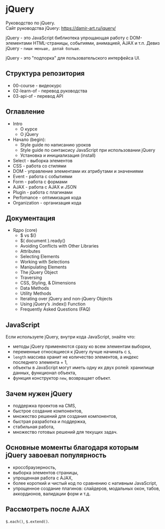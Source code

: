 # jQuery
Руководство по jQuery.  
Сайт руководства jQuery: https://damir-art.ru/jquery/

jQuery - это JavaScript библиотека упрощающая работу с DOM-элементами HTML-страницы, событиями, анимацией, AJAX и т.п. Девиз jQuery - `пиши меньше, делай больше`.

jQuery - это "подпорка" для пользовательского интерфейса UI.

## Структура репозитория
- 00-course - видеокурс
- 02-learn-of - перевод руководства
- 03-api-of - перевод API

## Оглавление
- Intro
  - О курсе
  - О jQuery
- Начало (begin):
  - Style guide по написанию уроков
  - Style guide по синтаксису JavaScript при использовании jQuery
  - Установка и инициализация (install)
- Select - выборка элементов
- CSS - работа со стилями
- DOM - управление элементами их атрибутами и значениями
- Event - работа с событиями
- Form - работа с формами
- AJAX - работа с AJAX и JSON
- Plugin - работа с плагинами
- Perfomance - оптимизация кода
- Organization - организация кода

## Документация
- Ядро (core)
  - $ vs $()
  - $( document ).ready()
  - Avoiding Conflicts with Other Libraries
  - Attributes
  - Selecting Elements
  - Working with Selections
  - Manipulating Elements
  - The jQuery Object
  - Traversing
  - CSS, Styling, & Dimensions
  - Data Methods
  - Utility Methods
  - Iterating over jQuery and non-jQuery Objects
  - Using jQuery’s .index() Function
  - Frequently Asked Questions (FAQ)

## JavaScript
Если используете jQuery, внутри кода JavaScript, знайте что:
- методы jQuery применяются сразу ко всем элементам выборки,
- переменные относящиеся к jQuery лучше начинать с `$`,
- `length` массива хранит не количество элементов, а индекс последнего элемента + 1,
- объекты в JavaScript могут иметь одну их двух ролей: хранилище данных, функционал объекта,
- функция конструктор `new`, возвращает объект.

## Зачем нужен jQuery
- поддержка проектов на CMS,
- быстрое создание компонентов,
- множество решений для создания компонентов,
- быстрая разработка и поддержка,
- стабильная работа,
- множество готовых решений для текущих задач.

## Основные моменты благодаря которым jQuery завоевал популярность
- кроссбраузерность,
- выборка элементов страницы,
- упрощенная работа с AJAX,
- более короткий и чистый код по сравнению с нативным JavaScript,
- упрощенное создание плагинов: слайдеров, модальных окон, табов, аккордионов, валидации форм и т.д.

## Рассмотреть после AJAX
`$.each()`, `$.extend()`.

